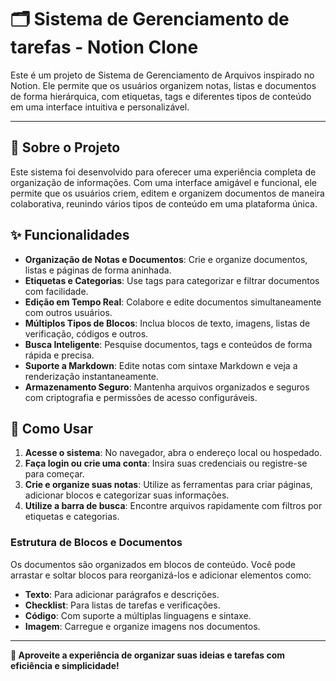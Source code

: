 # 🗂️ Sistema de Gerenciamento de tarefas - Notion Clone

Este é um projeto de Sistema de Gerenciamento de Arquivos inspirado no Notion. Ele permite que os usuários organizem notas, listas e documentos de forma hierárquica, com etiquetas, tags e diferentes tipos de conteúdo em uma interface intuitiva e personalizável.

---

## 📌 Sobre o Projeto

Este sistema foi desenvolvido para oferecer uma experiência completa de organização de informações. Com uma interface amigável e funcional, ele permite que os usuários criem, editem e organizem documentos de maneira colaborativa, reunindo vários tipos de conteúdo em uma plataforma única.

## ✨ Funcionalidades

- **Organização de Notas e Documentos**: Crie e organize documentos, listas e páginas de forma aninhada.
- **Etiquetas e Categorias**: Use tags para categorizar e filtrar documentos com facilidade.
- **Edição em Tempo Real**: Colabore e edite documentos simultaneamente com outros usuários.
- **Múltiplos Tipos de Blocos**: Inclua blocos de texto, imagens, listas de verificação, códigos e outros.
- **Busca Inteligente**: Pesquise documentos, tags e conteúdos de forma rápida e precisa.
- **Suporte a Markdown**: Edite notas com sintaxe Markdown e veja a renderização instantaneamente.
- **Armazenamento Seguro**: Mantenha arquivos organizados e seguros com criptografia e permissões de acesso configuráveis.

## 🚀 Como Usar

1. **Acesse o sistema**: No navegador, abra o endereço local ou hospedado.
2. **Faça login ou crie uma conta**: Insira suas credenciais ou registre-se para começar.
3. **Crie e organize suas notas**: Utilize as ferramentas para criar páginas, adicionar blocos e categorizar suas informações.
4. **Utilize a barra de busca**: Encontre arquivos rapidamente com filtros por etiquetas e categorias.

### Estrutura de Blocos e Documentos

Os documentos são organizados em blocos de conteúdo. Você pode arrastar e soltar blocos para reorganizá-los e adicionar elementos como:

- **Texto**: Para adicionar parágrafos e descrições.
- **Checklist**: Para listas de tarefas e verificações.
- **Código**: Com suporte a múltiplas linguagens e sintaxe.
- **Imagem**: Carregue e organize imagens nos documentos.

---

**🌟 Aproveite a experiência de organizar suas ideias e tarefas com eficiência e simplicidade!**
